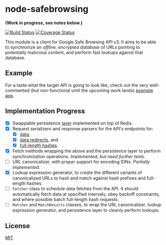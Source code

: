 node-safebrowsing
=================

**(Work in progress, see notes below.)**

[![Build Status](https://travis-ci.org/hellojwilde/node-safebrowsing.svg?branch=master)](https://travis-ci.org/hellojwilde/node-safebrowsing) [![Coverage Status](https://img.shields.io/coveralls/hellojwilde/node-safebrowsing.svg)](https://coveralls.io/r/hellojwilde/node-safebrowsing?branch=master)

This module is a client for Google Safe Browsing API v3. It aims to be able to synchronize an *offline, encrypted database* of URLs pointing to potentially malicious content, and perform fast lookups against that database.

Example
-------

For a taste what the target API is going to look like, check out the very well-commented (but non-functional until the upcoming work lands) [example app](https://github.com/hellojwilde/node-safebrowsing/blob/master/example/app.js).

Implementation Progress
-----------------------

- [x] Swappable persistence [layer](https://github.com/hellojwilde/node-safebrowsing/blob/master/src/caches/RedisCache.js) implemented on top of Redis.
- [x] Request serializers and response parsers for the API's endpoints for:
    - [x] [data](https://github.com/hellojwilde/node-safebrowsing/blob/master/src/io/DataRequestType.js),
    - [x] [data redirects](https://github.com/hellojwilde/node-safebrowsing/blob/master/src/io/DataRedirectRequestType.js), and 
    - [x] [full-length hashes](https://github.com/hellojwilde/node-safebrowsing/blob/master/src/io/FullHashRequestType.js).
- [x] Fetch methods wrapping the above and the persistence layer to perform synchronization operations. *Implemented, but need further tests.*
- [ ] URL canonicalizer, with proper support for encoding IDNs. *Partially implemented.*
- [x] Lookup expression generator, to create the different variants of canonicalized URLs to hash and match against hash prefixes and full-length hashes.
- [ ] `Fetcher` class to schedule data fetches from the API. It should automatically fetch data at specified intervals, obey backoff constraints, and where possible batch full-length hash requests.
- [ ] `Matcher` and `MatchResults` classes, to wrap the URL canonicalizer, lookup expression generator, and persistence layer to cleanly perform lookups.

License
-------

[MIT](https://github.com/hellojwilde/node-safebrowsing/blob/master/).
